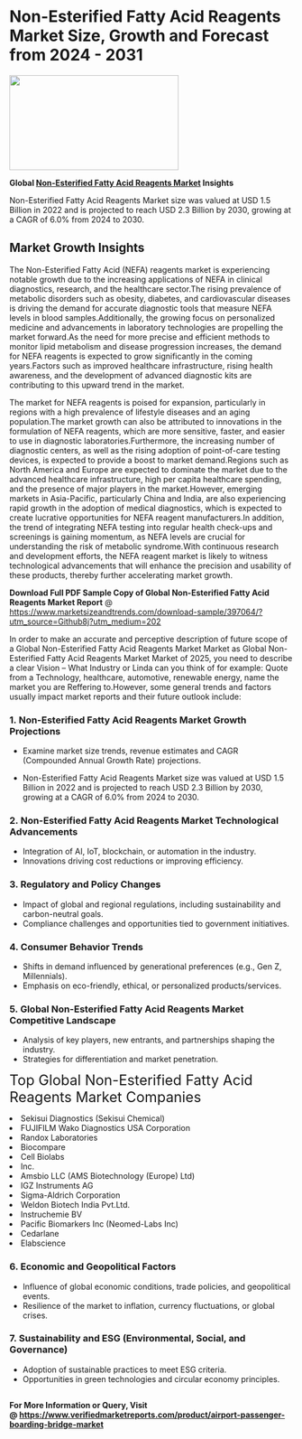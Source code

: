 <H1>Non-Esterified Fatty Acid Reagents Market Size, Growth and Forecast from 2024 - 2031</H1><img class="aligncenter size-medium wp-image-584254" src="https://thirdeyenews.in/wp-content/uploads/2024/09/Global-Market-Research-300x168.jpeg" alt="" width="300" height="168" /><p><strong>Global&nbsp;<a href="https://www.marketsizeandtrends.com/download-sample/397064/?utm_source=Github8j?utm_medium=202">Non-Esterified Fatty Acid Reagents Market</a> Insights</strong></p><p>Non-Esterified Fatty Acid Reagents Market size was valued at USD 1.5 Billion in 2022 and is projected to reach USD 2.3 Billion by 2030, growing at a CAGR of 6.0% from 2024 to 2030.</p><p><h2>Market Growth Insights</h2> <p>The Non-Esterified Fatty Acid (NEFA) reagents market is experiencing notable growth due to the increasing applications of NEFA in clinical diagnostics, research, and the healthcare sector.The rising prevalence of metabolic disorders such as obesity, diabetes, and cardiovascular diseases is driving the demand for accurate diagnostic tools that measure NEFA levels in blood samples.Additionally, the growing focus on personalized medicine and advancements in laboratory technologies are propelling the market forward.As the need for more precise and efficient methods to monitor lipid metabolism and disease progression increases, the demand for NEFA reagents is expected to grow significantly in the coming years.Factors such as improved healthcare infrastructure, rising health awareness, and the development of advanced diagnostic kits are contributing to this upward trend in the market.</p> <p>The market for NEFA reagents is poised for expansion, particularly in regions with a high prevalence of lifestyle diseases and an aging population.The market growth can also be attributed to innovations in the formulation of NEFA reagents, which are more sensitive, faster, and easier to use in diagnostic laboratories.Furthermore, the increasing number of diagnostic centers, as well as the rising adoption of point-of-care testing devices, is expected to provide a boost to market demand.Regions such as North America and Europe are expected to dominate the market due to the advanced healthcare infrastructure, high per capita healthcare spending, and the presence of major players in the market.However, emerging markets in Asia-Pacific, particularly China and India, are also experiencing rapid growth in the adoption of medical diagnostics, which is expected to create lucrative opportunities for NEFA reagent manufacturers.In addition, the trend of integrating NEFA testing into regular health check-ups and screenings is gaining momentum, as NEFA levels are crucial for understanding the risk of metabolic syndrome.With continuous research and development efforts, the NEFA reagent market is likely to witness technological advancements that will enhance the precision and usability of these products, thereby further accelerating market growth.</p> <p><span class=""><strong>Download Full PDF Sample Copy of Global Non-Esterified Fatty Acid Reagents Market Report</strong> @ <a href="https://www.marketsizeandtrends.com/download-sample/397064/?utm_source=Github8j?utm_medium=202" target="_blank">https://www.marketsizeandtrends.com/download-sample/397064/?utm_source=Github8j?utm_medium=202</a></span></p><p>In order to make an accurate and perceptive description of future scope of a Global&nbsp;Non-Esterified Fatty Acid Reagents Market Market as Global&nbsp;Non-Esterified Fatty Acid Reagents Market Market of 2025, you need to describe a clear Vision &ndash; What Industry or Linda can you think of for example: Quote from a Technology, healthcare, automotive, renewable energy, name the market you are Reffering to.However, some general trends and factors usually impact market reports and their future outlook include:</p><h3>1.&nbsp;<strong>Non-Esterified Fatty Acid Reagents Market Growth Projections</strong></h3><ul><li>Examine market size trends, revenue estimates and CAGR (Compounded Annual Growth Rate) projections.</li><li><p>Non-Esterified Fatty Acid Reagents Market size was valued at USD 1.5 Billion in 2022 and is projected to reach USD 2.3 Billion by 2030, growing at a CAGR of 6.0% from 2024 to 2030.</p></li></ul><h3>2.&nbsp;<strong>Non-Esterified Fatty Acid Reagents Market Technological Advancements</strong></h3><ul><li>Integration of AI, IoT, blockchain, or automation in the industry.</li><li>Innovations driving cost reductions or improving efficiency.</li></ul><h3>3.&nbsp;<strong>Regulatory and Policy Changes</strong></h3><ul><li>Impact of global and regional regulations, including sustainability and carbon-neutral goals.</li><li>Compliance challenges and opportunities tied to government initiatives.</li></ul><h3>4.&nbsp;<strong>Consumer Behavior Trends</strong></h3><ul><li>Shifts in demand influenced by generational preferences (e.g., Gen Z, Millennials).</li><li>Emphasis on eco-friendly, ethical, or personalized products/services.</li></ul><h3>5.&nbsp;<strong>Global Non-Esterified Fatty Acid Reagents Market Competitive Landscape</strong></h3><ul><li>Analysis of key players, new entrants, and partnerships shaping the industry.</li><li>Strategies for differentiation and market penetration.</li></ul><p data-pm-slice="1 1 []"><span style="color: inherit; font-family: inherit; font-size: 25px;">Top Global Non-Esterified Fatty Acid Reagents Market Companies</span></p><div class="" data-test-id=""><p><li>Sekisui Diagnostics (Sekisui Chemical)</li><li> FUJIFILM Wako Diagnostics USA Corporation</li><li> Randox Laboratories</li><li> Biocompare</li><li> Cell Biolabs</li><li> Inc.</li><li> Amsbio LLC (AMS Biotechnology (Europe) Ltd)</li><li> IGZ Instruments AG</li><li> Sigma-Aldrich Corporation</li><li> Weldon Biotech India Pvt.Ltd.</li><li> Instruchemie BV</li><li> Pacific Biomarkers Inc (Neomed-Labs Inc)</li><li> Cedarlane</li><li> Elabscience</li></p></div><h3>6.&nbsp;<strong>Economic and Geopolitical Factors</strong></h3><ul><li>Influence of global economic conditions, trade policies, and geopolitical events.</li><li>Resilience of the market to inflation, currency fluctuations, or global crises.</li></ul><h3>7.&nbsp;<strong>Sustainability and ESG (Environmental, Social, and Governance)</strong></h3><ul><li>Adoption of sustainable practices to meet ESG criteria.</li><li>Opportunities in green technologies and circular economy principles.</li></ul><h2><strong style="font-size: 14px;">For More Information or Query, Visit @&nbsp;</strong><a style="background-color: #ffffff; font-size: 14px;" href="https://www.marketsizeandtrends.com/report/non-esterified-fatty-acid-reagents-market/" target="_blank">https://www.verifiedmarketreports.com/product/airport-passenger-boarding-bridge-market</a></h2>